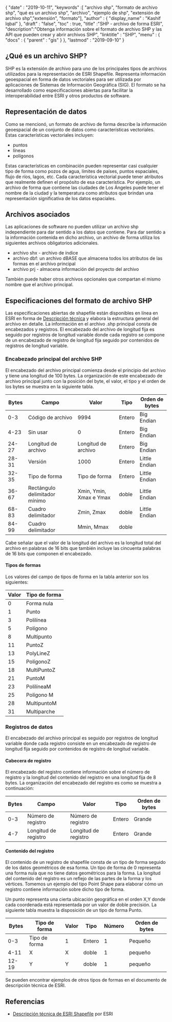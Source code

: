 {
  "date" : "2019-10-11",
  "keywords" :[ "archivo shp", "formato de archivo shp", "qué es un archivo shp", "archivo", "ejemplo de shp", "extensión de archivo shp","extensión", "formato"],
  "author" : {
    "display_name" : "Kashif Iqbal"
},
  "draft" : "false",
  "toc" : true,
  "title" :"SHP - archivo de forma ESRI",
  "description":"Obtenga información sobre el formato de archivo SHP y las API que pueden crear y abrir archivos SHP",
  "linktitle" : "SHP",
  "menu" : {
    "docs" : {
      "parent" : "gis"
}
},
  "lastmod" : "2019-09-10"
}

## ¿Qué es un archivo SHP?

SHP es la extensión de archivo para uno de los principales tipos de archivos utilizados para la representación de ESRI Shapefile. Representa información geoespacial en forma de datos vectoriales para ser utilizada por aplicaciones de Sistemas de Información Geográfica (SIG). El formato se ha desarrollado como especificaciones abiertas para facilitar la interoperabilidad entre ESRI y otros productos de software.

## Representación de datos

Como se mencionó, un formato de archivo de forma describe la información geoespacial de un conjunto de datos como características vectoriales. Estas características vectoriales incluyen:

* puntos
* líneas
* polígonos

Estas características en combinación pueden representar casi cualquier tipo de forma como pozos de agua, límites de países, puntos espaciales, flujo de ríos, lagos, etc. Cada característica vectorial puede tener atributos que realmente definen el propósito de esa característica. Por ejemplo, un archivo de forma que contiene las ciudades de Los Ángeles puede tener el nombre de la ciudad y la temperatura como atributos que brindan una representación significativa de los datos espaciales.

## Archivos asociados

Las aplicaciones de software no pueden utilizar un archivo shp independiente para dar sentido a los datos que contiene. Para dar sentido a la información contenida en dicho archivo, un archivo de forma utiliza los siguientes archivos obligatorios adicionales.

* archivo shx - archivo de índice
* archivo dbf: un archivo dBASE que almacena todos los atributos de las formas en el archivo principal
* archivo prj - almacena información del proyecto del archivo

También puede haber otros archivos opcionales que compartan el mismo nombre que el archivo principal.

## Especificaciones del formato de archivo SHP

Las especificaciones abiertas de shapefile están disponibles en línea en ESRI en forma de [Descripción técnica](https://www.esri.com/content/dam/esrisites/sitecore-archive/Files/Pdfs/library/whitepapers/pdfs/shapefile.pdf) y elabora la estructura general del archivo en detalle. La información en el archivo .shp principal consta de encabezados y registros. El encabezado del archivo de longitud fija es seguido por registros de longitud variable donde cada registro se compone de un encabezado de registro de longitud fija seguido por contenidos de registros de longitud variable.

### Encabezado principal del archivo SHP

El encabezado del archivo principal comienza desde el principio del archivo y tiene una longitud de 100 bytes. La organización de este encabezado de archivo principal junto con la posición del byte, el valor, el tipo y el orden de los bytes se muestra en la siguiente tabla.


|Bytes|Campo|Valor|Tipo|Orden de bytes
---|---|---|---|---|
|0-3|Código de archivo|9994|Entero|Big Endian
|4-23|Sin usar|0|Entero|Big Endian
|24-27|Longitud de archivo|Longitud de archivo|Entero|Big Endian
|28-31|Versión|1000|Entero|Little Endian
|32-35|Tipo de forma|Tipo de forma|Entero|Little Endian
|36-67|Rectángulo delimitador mínimo|Xmin, Ymin, Xmax e Ymax|doble|Little Endian
|68-83|Cuadro delimitador|Zmin, Zmax|doble|Little Endian
|84-99|Cuadro delimitador|Mmin, Mmax|doble|

Cabe señalar que el valor de la longitud del archivo es la longitud total del archivo en palabras de 16 bits que también incluye las cincuenta palabras de 16 bits que componen el encabezado.

#### Tipos de formas

Los valores del campo de tipos de forma en la tabla anterior son los siguientes:


|Valor|Tipo de forma
---|---|
|0|Forma nula
|1|Punto
|3|Polilínea
|5|Polígono
|8|Multipunto
|11|PuntoZ
|13|PolyLineZ
|15|PolígonoZ
|18|MultiPuntoZ
|21|PuntoM
|23|PolilíneaM
|25|Polígono M
|28|MultipuntoM
|31|Multiparche

### Registros de datos ###

El encabezado del archivo principal es seguido por registros de longitud variable donde cada registro consiste en un encabezado de registro de longitud fija seguido por contenidos de registro de longitud variable.

#### Cabecera de registro ####

El encabezado del registro contiene información sobre el número de registro y la longitud del contenido del registro en una longitud fija de 8 bytes. La organización del encabezado del registro es como se muestra a continuación:


|Bytes|Campo|Valor|Tipo|Orden de bytes
---|---|---|---|---|
|0-3|Número de registro|Número de registro|Entero|Grande
|4-7|Longitud de registro|Longitud de registro|Entero|Grande

#### Contenido del registro ####

El contenido de un registro de shapefile consta de un tipo de forma seguido de los datos geométricos de esa forma. Un tipo de forma de 0 representa una forma nula que no tiene datos geométricos para la forma. La longitud del contenido del registro es un reflejo de las partes de la forma y los vértices. Tomemos un ejemplo del tipo Point Shape para elaborar cómo un registro contiene información sobre dicho tipo de forma.

Un punto representa una cierta ubicación geográfica en el orden X,Y donde cada coordenada está representada por un valor de doble precisión. La siguiente tabla muestra la disposición de un tipo de forma Punto.


|Bytes|Tipo de forma|Valor|Tipo|Número|Orden de bytes
---|---|---|---|---|---|
|0-3|Tipo de forma|1|Entero|1|Pequeño
|4-11|X|X|doble|1|pequeño
|12-19|Y|Y|doble|1|pequeño

Se pueden encontrar ejemplos de otros tipos de formas en el documento de descripción técnica de ESRI.

## Referencias ##

* [Descripción técnica de ESRI Shapefile](https://www.esri.com/content/dam/esrisites/sitecore-archive/Files/Pdfs/library/whitepapers/pdfs/shapefile.pdf) por ESRI

